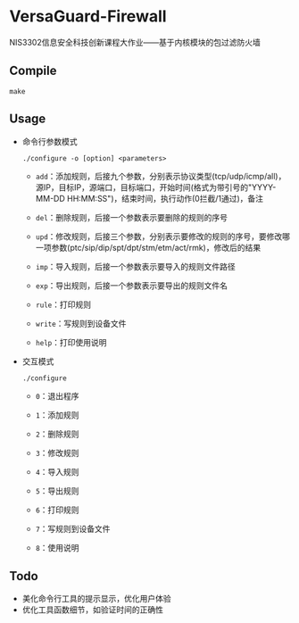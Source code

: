 # VersaGuard-Firewall
NIS3302信息安全科技创新课程大作业——基于内核模块的包过滤防火墙

## Compile
```shell
make
```

## Usage
- 命令行参数模式

  ```shell
  ./configure -o [option] <parameters>
  ```

  - `add`：添加规则，后接九个参数，分别表示协议类型(tcp/udp/icmp/all)，源IP，目标IP，源端口，目标端口，开始时间(格式为带引号的"YYYY-MM-DD HH:MM:SS")，结束时间，执行动作(0拦截/1通过)，备注

  - `del`：删除规则，后接一个参数表示要删除的规则的序号

  - `upd`：修改规则，后接三个参数，分别表示要修改的规则的序号，要修改哪一项参数(ptc/sip/dip/spt/dpt/stm/etm/act/rmk)，修改后的结果

  - `imp`：导入规则，后接一个参数表示要导入的规则文件路径

  - `exp`：导出规则，后接一个参数表示要导出的规则文件名

  - `rule`：打印规则

  - `write`：写规则到设备文件

  - `help`：打印使用说明

- 交互模式

  ```shell
  ./configure
  ```

    - `0`：退出程序


    - `1`：添加规则


    - `2`：删除规则


    - `3`：修改规则


    - `4`：导入规则


    - `5`：导出规则


    - `6`：打印规则


    - `7`：写规则到设备文件


    - `8`：使用说明


## Todo

- 美化命令行工具的提示显示，优化用户体验
- 优化工具函数细节，如验证时间的正确性
